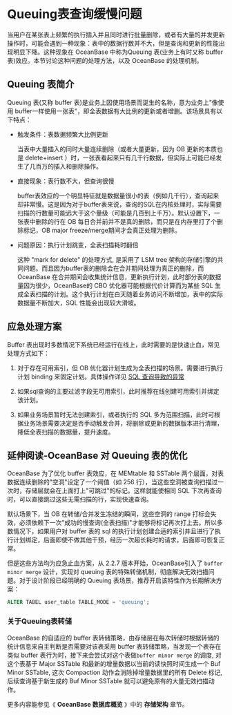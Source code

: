 Queuing表查询缓慢问题 
===================================

当用户在某张表上频繁的执行插入并且同时进行批量删除，或者有大量的并发更新操作时，可能会遇到一种现象：表中的数据行数并不大，但是查询和更新的性能出现明显下降。这种现象在 OceanBase 中称为Queuing 表(业务上有时又称 buffer 表)效应。本节讨论这种问题的处理方法，以及 OceanBase 的处理机制。

Queuing 表简介 
--------------------------------

Queuing 表(又称 buffer 表)是业务上因使用场景而诞生的名称，意为业务上"像使用 buffer一样使用一张表"，即全表数据有大比例的更新或者增删。该场景具有以下特点：

* 触发条件：表数据频繁大比例更新

  当表中大量插入的同时大量连续删除（或者大量更新，因为 OB 更新的本质也是 delete+insert ）时，一张表看起来只有几千行数据，但实际上可能已经发生了几百万的插入和删除操作。
  

* 直接现象：表行数不大，但查询很慢

  buffer表效应的一个明显特征就是数据量很小的表（例如几千行），查询起来却非常慢。这是因为对于buffer表来说，查询的SQL在内核处理时，实际需要扫描的行数量可能远大于这个量级（可能是几百到上千万）。默认设置下，一张表中删除的行在 OB 每日合并前并不是真的删除，而只是在内存里打了个删除标记，OB major freeze/merge期间才会真正处理为删除。
  

* 问题原因：执行计划跳变，全表扫描耗时翻倍

  这种 "mark for delete" 的处理方式, 是采用了 LSM tree 架构的存储引擎的共同问题。而且因为buffer表的删除会在合并期间处理为真正的删除，而 OceanBase 在合并期间会收集统计信息，更新执行计划，此时部分表的数据量因为很少，OceanBase的 CBO 优化器可能根据代价计算而为某些 SQL 生成全表扫描的计划。这个执行计划在白天随着业务访问不断增加，表中的实际数据量不断加大，SQL 性能会出现较大滑坡。
  




应急处理方案 
---------------------------

Buffer 表出现时多数情况下系统已经运行在线上，此时需要的是快速止血，常见处理方式如下：

1. 对于存在可用索引，但 OB 优化器计划生成为全表扫描的场景。需要进行执行计划 binding 来固定计划。具体操作详见 [SQL 查询导致的异常](../2.problems-caused-by-capacity-changes/1.exceptions-caused-by-sql-queries.md)

   

2. 如果sql查询的主要过滤字段无可用索引，此时推荐在线创建可用索引并绑定该计划。

   

3. 如果业务场景暂时无法创建索引，或者执行的 SQL 多为范围扫描，此时可根据业务场景需要决定是否手动触发合并，将删除或更新的数据版本进行清理，降低全表扫描的数据量，提升速度。

   




延伸阅读-OceanBase 对 Queuing 表的优化 
--------------------------------------------------

OceanBase 为了优化 buffer 表效应，在 MEMtable 和 SSTable 两个层面，对表数据连续删除的"空洞"设定了一个阈值（如 256 行），当这些空洞被查询扫描过一次时，存储层就会在上面打上"可跳过"的标记。这样就能使相同 SQL 下次再查询时，可以直接跳过这些无需扫描的行，实现快速查询。

默认场景下，当 OB 在转储/合并发生冻结的瞬间，这些空洞的 range 打标会失效，必须依赖下一次"成功的慢查询(全表扫描)"才能够将标记再次打上去。所以多数情况下，如果用户对 buffer 表的 sql 的执行计划创建合适的索引并且进行了执行计划绑定，后面即使不做其他干预，经历一次超长耗时的请求，后面即可恢复正常。

但是这些方法均为应急止血方案，从 2.2.7 版本开始，OceanBase引入了 `buffer minor merge` 设计，实现对 queuing 表的特殊转储机制，彻底解决无效扫描问题。对于设计阶段已经明确的 Queuing 表场景，推荐开启该特性作为长期解决方案：

```sql
ALTER TABEL user_table TABLE_MODE = 'queuing';
```



### 关于Queuing表转储 

OceanBase 的自适应的 buffer 表转储策略，由存储层在每次转储时根据转储的统计信息来自主判断是否需要对该表采用 buffer 表转储策略，当发现一个表存在类似 buffer 表行为时，接下来会尝试对这个表做`buffer minor merge` 的调度, 对这个表基于 Major SSTable 和最新的增量数据以当前的读快照时间生成一个 Buf Minor SSTable, 这次 Compaction 动作会消除掉增量数据里的所有 Delete 标记, 后续查询基于新生成的 Buf Minor SSTable 就可以避免原有的大量无效扫描动作。

更多内容能参见《 **OceanBase 数据库概览** 》中的 **存储架构** 章节。
